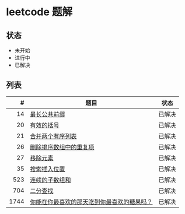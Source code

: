 # leetcode 题解

## 状态

-   未开始
-   进行中
-   已解决

## 列表

|    # | 题目                                                                                                                  | 状态   |
|-----:|-----------------------------------------------------------------------------------------------------------------------|--------|
|   14 | [最长公共前缀](./problems/14.longest-common-prefix.md)                                                                | 已解决 |
|   20 | [有效的括号](./problems/20.valid-parentheses.md)                                                                      | 已解决 |
|   21 | [合并两个有序列表](./problems/21.merge-two-sorted-lists.md)                                                           | 已解决 |
|   26 | [删除排序数组中的重复项](./problems/26.remove-duplicates-from-sorted-array.md)                                        | 已解决 |
|   27 | [移除元素](./problems/27.remove-element.md)                                                                           | 已解决 |
|   35 | [搜索插入位置](./problems/35.search-insert-position.md)                                                               | 已解决 |
|  523 | [连续的子数组和](./problems/523.continuous-subarray-sum.md)                                                           | 已解决 |
|  704 | [二分查找](./problems/704.binary-search.md)                                                                           | 已解决 |
| 1744 | [你能在你最喜欢的那天吃到你最喜欢的糖果吗？](./problems/1744.can-you-eat-your-favorite-candy-on-your-favorite-day.md) | 已解决 |
